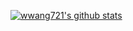 [![wwang721's github stats](https://github-readme-stats.vercel.app/api?username=wwang721&show_icons=true)](https://github.com/wwang721/)
